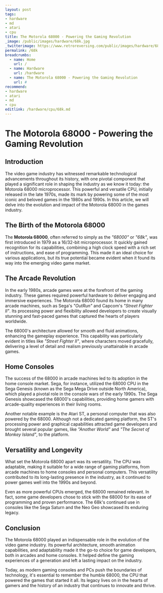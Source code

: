 ```yaml
---
layout: post
tags: 
- hardware
- md
- atari
- cpu
title: The Motorola 68000 - Powering the Gaming Revolution
_image: /public/images/hardware/68k.jpg
_twitterimage: https://www.retroreversing.com/public/images/hardware/68k.jpg
permalink: /68k
breadcrumbs:
  - name: Home
    url: /
  - name: Hardware
    url: /hardware
  - name: The Motorola 68000 - Powering the Gaming Revolution
    url: #
recommend: 
- hardware
- atari
- md
- cpu
editlink: /hardware/cpu/68k.md
---
```


# The Motorola 68000 - Powering the Gaming Revolution

## Introduction

The video game industry has witnessed remarkable technological advancements throughout its history, with one pivotal component that played a significant role in shaping the industry as we know it today: the Motorola 68000 microprocessor. This powerful and versatile CPU, initially released in the late 1970s, made its mark by powering some of the most iconic and beloved games in the 1980s and 1990s. In this article, we will delve into the evolution and impact of the Motorola 68000 in the games industry.

## The Birth of the Motorola 68000

The **Motorola 68000**, often referred to simply as the *"68000"* or *"68k"*, was first introduced in 1979 as a 16/32-bit microprocessor. It quickly gained recognition for its capabilities, combining a high clock speed with a rich set of instructions, and ease of programming. This made it an ideal choice for various applications, but its true potential became evident when it found its way into the emerging video game market.

## The Arcade Revolution

In the early 1980s, arcade games were at the forefront of the gaming industry. These games required powerful hardware to deliver engaging and immersive experiences. The Motorola 68000 found its home in many arcade machines, such as Sega's *"OutRun"* and Capcom's *"Street Fighter II"*. Its processing power and flexibility allowed developers to create visually stunning and fast-paced games that captured the hearts of players worldwide.

The 68000's architecture allowed for smooth and fluid animations, enhancing the gameplay experience. This capability was particularly evident in titles like *"Street Fighter II"*, where characters moved gracefully, delivering a level of detail and realism previously unattainable in arcade games.

## Home Consoles

The success of the 68000 in arcade machines led to its adoption in the home console market. Sega, for instance, utilized the 68000 CPU in the Sega Genesis (known as the Sega Mega Drive outside North America), which played a pivotal role in the console wars of the early 1990s. The Sega Genesis showcased the 68000's capabilities, providing home gamers with arcade-quality experiences in their living rooms.

Another notable example is the Atari ST, a personal computer that was also powered by the 68000. Although not a dedicated gaming platform, the ST's processing power and graphical capabilities attracted game developers and brought several popular games, like *"Another World"* and *"The Secret of Monkey Island"*, to the platform.

## Versatility and Longevity

What set the Motorola 68000 apart was its versatility. The CPU was adaptable, making it suitable for a wide range of gaming platforms, from arcade machines to home consoles and personal computers. This versatility contributed to its long-lasting presence in the industry, as it continued to power games well into the 1990s and beyond.

Even as more powerful CPUs emerged, the 68000 remained relevant. In fact, some game developers chose to stick with the 68000 for its ease of programming and proven performance. The 68k's continued use in consoles like the Sega Saturn and the Neo Geo showcased its enduring legacy.

## Conclusion

The Motorola 68000 played an indispensable role in the evolution of the video game industry. Its powerful architecture, smooth animation capabilities, and adaptability made it the go-to choice for game developers, both in arcades and home consoles. It helped define the gaming experiences of a generation and left a lasting impact on the industry.

Today, as modern gaming consoles and PCs push the boundaries of technology, it's essential to remember the humble 68000, the CPU that powered the games that started it all. Its legacy lives on in the hearts of gamers and the history of an industry that continues to innovate and thrive.
